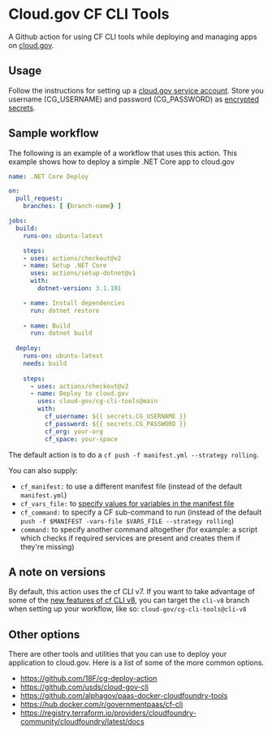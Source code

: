 # Cloud.gov CF CLI Tools

A Github action for using CF CLI tools while deploying and managing apps on [cloud.gov](https://cloud.gov).

## Usage

Follow the instructions for setting up a [cloud.gov service account](https://cloud.gov/docs/services/cloud-gov-service-account/). Store you username (CG_USERNAME) and password (CG_PASSWORD) as [encrypted secrets](https://help.github.com/en/actions/configuring-and-managing-workflows/creating-and-storing-encrypted-secrets). 

## Sample workflow

The following is an example of a workflow that uses this action. This example shows how to deploy a simple .NET Core app to cloud.gov

```yml
name: .NET Core Deploy

on:
  pull_request:
    branches: [ {branch-name} ]

jobs:
  build:
    runs-on: ubuntu-latest

    steps:
    - uses: actions/checkout@v2
    - name: Setup .NET Core
      uses: actions/setup-dotnet@v1
      with:
        dotnet-version: 3.1.101

    - name: Install dependencies
      run: dotnet restore
      
    - name: Build
      run: dotnet build 
      
  deploy:
    runs-on: ubuntu-latest
    needs: build
    
    steps:
      - uses: actions/checkout@v2
      - name: Deploy to cloud.gov
        uses: cloud-gov/cg-cli-tools@main
        with: 
          cf_username: ${{ secrets.CG_USERNAME }}
          cf_password: ${{ secrets.CG_PASSWORD }}
          cf_org: your-org
          cf_space: your-space

```

The default action is to do a `cf push -f manifest.yml --strategy rolling`.

You can also supply:

- `cf_manifest:` to use a different manifest file (instead of the default `manifest.yml`)
- `cf_vars_file:` to [specify values for variables in the manifest file](https://docs.cloudfoundry.org/devguide/deploy-apps/manifest-attributes.html#variable-substitution)
- `cf_command:` to specify a CF sub-command to run (instead of the default `push -f $MANIFEST -vars-file $VARS_FILE --strategy rolling`)
- `command:` to specify another command altogether (for example: a script which checks if required services are present and creates them if they're missing)

## A note on versions

By default, this action uses the cf CLI v7. If you want to take advantage of some of the [new features of cf CLI v8](https://docs.cloudfoundry.org/cf-cli/v8.html#new-workflows), you can target the `cli-v8` branch when setting up your workflow, like so: `cloud-gov/cg-cli-tools@cli-v8`

## Other options

There are other tools and utilities that you can use to deploy your application to cloud.gov. Here is a list of some of the more common options.

* https://github.com/18F/cg-deploy-action
* https://github.com/usds/cloud-gov-cli
* https://github.com/alphagov/paas-docker-cloudfoundry-tools 
* https://hub.docker.com/r/governmentpaas/cf-cli 
* https://registry.terraform.io/providers/cloudfoundry-community/cloudfoundry/latest/docs 
